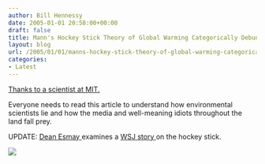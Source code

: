 ```yaml
---
author: Bill Hennessy
date: 2005-01-01 20:58:00+00:00
draft: false
title: Mann's Hockey Stick Theory of Global Warming Categorically Debunked
layout: blog
url: /2005/01/01/manns-hockey-stick-theory-of-global-warming-categorically-debunked/
categories:
- Latest
---
```


[Thanks to a scientist at MIT.](https://www.technologyreview.com/articles/04/10/wo_muller101504.asp?p=1)




Everyone needs to read this article to understand how environmental scientists lie and how the media and well-meaning idiots throughout the land fall prey.




UPDATE: [Dean Esmay ](https://www.deanesmay.com/posts/1108742624.shtml)examines a [WSJ story ](https://www.opinionjournal.com/editorial/feature.html?id=110006314https://www.opinionjournal.com/editorial/feature.html?id=110006314)on the hockey stick.

![](https://blog.billhennessy.com/aggbug.aspx?PostID=922)

